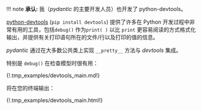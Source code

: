 !!! note
    **承认:** 我（*pydantic* 的主要开发人员）也开发了 python-devtools。

[python-devtools](https://python-devtools.helpmanual.io/) (`pip install devtools`) 提供了许多在 Python 开发过程中非常有用的工具，包括`debug()` 作为`print( )` 以比 `print` 更容易阅读的方式格式化输出，并提供有关打印语句所在的文件/行以及打印的值的信息。

*pydantic* 通过在大多数公共类上实现 `__pretty__` 方法与 *devtools* 集成。

特别是 `debug()` 在检查模型时很有用：

{!.tmp_examples/devtools_main.md!}

将在您的终端输出：

{!.tmp_examples/devtools_main.html!}
